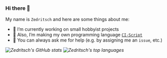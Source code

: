 ### Hi there 👋

My name is `Zedritsch` and here are some things about me:

* 🔭 I’m currently working on small hobbyist projects
* 🌱 Also, I’m making my own programming language [`CI-Script`](https://github.com/zedritsch/ci-script)
* 💬 You can always ask me for help (e.g. by assigning me an `issue`, etc.)

<i>
	<img alt="Zedritsch's GitHub stats" src="https://github-readme-stats.vercel.app/api?username=zedritsch&card_width=440&line_height=24&show_icons=true&hide_border=true&bg_color=0000&title_color=539bf5&icon_color=539bf5&text_color=768390">
</i>
<i>
	<img alt="Zedritsch's top languages" src="https://github-readme-stats.vercel.app/api/top-langs?username=zedritsch&card_width=400&langs_count=8&layout=compact&hide_border=true&bg_color=0000&title_color=539bf5&text_color=768390">
</i>
